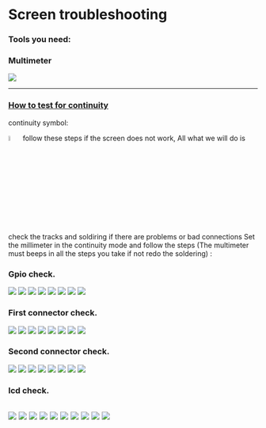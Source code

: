 # Screen troubleshooting

### Tools you need:
### Multimeter 
![](Multimeter.jpg)

-----

### [How to test for continuity](https://www.fluke.com/en-us/learn/best-practices/test-tools-basics/digital-multimeters/how-to-test-for-continuity-with-a-digital-multimeter)
continuity symbol:

<img src="continuity_mod.jpg" width="5%">
follow these steps if the screen does not work, All what we will do is check the tracks and soldiring if there are problems or bad connections
Set the millimeter in the continuity mode and follow the steps (The multimeter must beeps in all the steps you take if not redo the soldering) :


### Gpio check.
![](Gpio/1.JPG)
![](Gpio/2.JPG)
![](Gpio/3.JPG)
![](Gpio/4.JPG)
![](Gpio/5.JPG)
![](Gpio/6.JPG)
![](Gpio/7.JPG)
![](Gpio/8.JPG)

### First connector check.
![](/Main_connector/1.JPG)
![](Main_connector/2.JPG)
![](Main_connector/3.JPG)
![](Main_connector/4.JPG)
![](Main_connector/5.JPG)
![](Main_connector/6.JPG)
![](Main_connector/7.JPG)
![](Main_connector/8.JPG)

### Second connector check.
![](Second_connector/1.JPG)
![](Second_connector/2.JPG)
![](Second_connector/3.JPG)
![](Second_connector/4.JPG)
![](Second_connector/5.JPG)
![](Second_connector/6.JPG)
![](Second_connector/7.JPG)
![](Second_connector/8.JPG)

### lcd check.
![](Screen_test/1.JPG)
![](Screen_test/2.JPG)
![](Screen_test/3.JPG)
![](Screen_test/4.JPG)
![](Screen_test/5.JPG)
![](Screen_test/6.JPG)
![](Screen_test/7.JPG)
![](Screen_test/8.JPG)
![](Screen_test/9.JPG)
![](Screen_test/10.JPG)
-----
